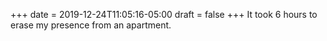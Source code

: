 +++
date = 2019-12-24T11:05:16-05:00
draft = false
+++
It took 6 hours to erase my presence from an apartment.